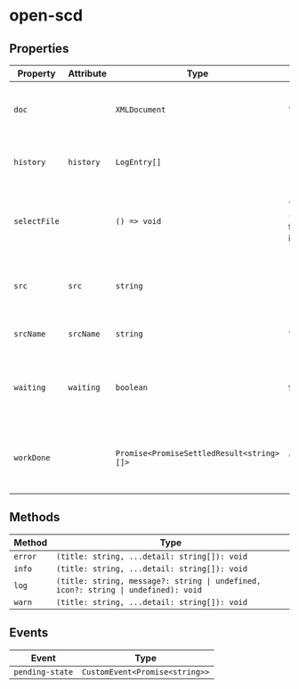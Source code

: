 # open-scd

## Properties

| Property     | Attribute | Type                                      | Default                                          | Description                                      |
|--------------|-----------|-------------------------------------------|--------------------------------------------------|--------------------------------------------------|
| `doc`        |           | `XMLDocument`                             | "emptySCD"                                       | The `XMLDocument` representation of the current file. |
| `history`    | `history` | `LogEntry[]`                              | []                                               | Error and warning log, and edit history          |
| `selectFile` |           | `() => void`                              | "(): void =>\n    (<HTMLElement \| null>(\n      this.shadowRoot!.querySelector('#file-input')\n    ))?.click()" | Opens the browser's "open file" dialog for selecting a file to edit. |
| `src`        | `src`     | `string`                                  |                                                  | The current file's URL. `blob:` URLs are *revoked after parsing*! |
| `srcName`    | `srcName` | `string`                                  | "untitled.scd"                                   | The name of the current file.                    |
| `waiting`    | `waiting` | `boolean`                                 | false                                            | Whether the editor is currently waiting for some async work. |
| `workDone`   |           | `Promise<PromiseSettledResult<string>[]>` | "Promise.allSettled(this.work)"                  | A promise which resolves once all currently pending work is done. |

## Methods

| Method  | Type                                             |
|---------|--------------------------------------------------|
| `error` | `(title: string, ...detail: string[]): void`     |
| `info`  | `(title: string, ...detail: string[]): void`     |
| `log`   | `(title: string, message?: string \| undefined, icon?: string \| undefined): void` |
| `warn`  | `(title: string, ...detail: string[]): void`     |

## Events

| Event           | Type                           |
|-----------------|--------------------------------|
| `pending-state` | `CustomEvent<Promise<string>>` |

